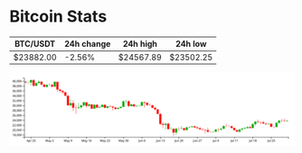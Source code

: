# Bitcoin Stats

BTC/USDT|24h change|24h high|24h low|
|---|---|---|---|
|$23882.00|-2.56%|$24567.89|$23502.25|

<img src="./chart.svg">
